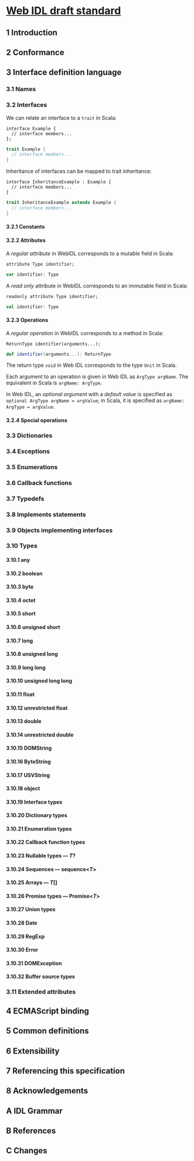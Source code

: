 
# [Web IDL draft standard](http://heycam.github.io/webidl/)

## 1 Introduction

## 2 Conformance

## 3 Interface definition language

### 3.1 Names

### 3.2 Interfaces

We can relate an interface to a `trait` in Scala:

```webidl
interface Example {
  // interface members...
};
```

```scala
trait Example {
  // interface members...
}
```

Inheritance of interfaces can be mapped to trait inheritance:

```webidl
interface InheritanceExample : Example {
  // interface members...
}
```

```scala
trait InheritanceExample extends Example {
  // interface members...
}
```

#### 3.2.1 Constants

#### 3.2.2 Attributes

A _regular attribute_ in WebIDL corresponds to a mutable field in
Scala:

```webidl
attribute Type identifier;
```

```scala
var identifier: Type
```

A _read only_ attribute in WebIDL corresponds to an immutable field in
Scala:

```webidl
readonly attribute Type identifier;
```

```scala
val identifier: Type
```

#### 3.2.3 Operations

A _regular operation_ in WebIDL corresponds to a method in Scala:

```webidl
ReturnType identifier(arguments...);
```

```scala
def identifier(arguments...): ReturnType
```

The return type `void` in Web IDL corresponds to the type `Unit` in
Scala.

Each argument to an operation is given in Web IDL as `ArgType
argName`. The equivalent in Scala is `argName: ArgType`.

In Web IDL, an _optional argument_ with a _default value_ is specified
as `optional ArgType argName = argValue`; in Scala, it is specified as
`argName: ArgType = argValue`.

#### 3.2.4 Special operations

### 3.3 Dictionaries

### 3.4 Exceptions

### 3.5 Enumerations

### 3.6 Callback functions

### 3.7 Typedefs

### 3.8 Implements statements

### 3.9 Objects implementing interfaces

### 3.10 Types

#### 3.10.1 any

#### 3.10.2 boolean

#### 3.10.3 byte

#### 3.10.4 octet

#### 3.10.5 short

#### 3.10.6 unsigned short

#### 3.10.7 long

#### 3.10.8 unsigned long

#### 3.10.9 long long

#### 3.10.10 unsigned long long

#### 3.10.11 float

#### 3.10.12 unrestricted float

#### 3.10.13 double

#### 3.10.14 unrestricted double

#### 3.10.15 DOMString

#### 3.10.16 ByteString

#### 3.10.17 USVString

#### 3.10.18 object

#### 3.10.19 Interface types

#### 3.10.20 Dictionary types

#### 3.10.21 Enumeration types

#### 3.10.22 Callback function types

#### 3.10.23 Nullable types — _T_?

#### 3.10.24 Sequences — sequence<_T_>

#### 3.10.25 Arrays — _T_[]

#### 3.10.26 Promise types — Promise<_T_>

#### 3.10.27 Union types

#### 3.10.28 Date

#### 3.10.29 RegExp

#### 3.10.30 Error

#### 3.10.31 DOMException

#### 3.10.32 Buffer source types

### 3.11 Extended attributes

## 4 ECMAScript binding

## 5 Common definitions

## 6 Extensibility

## 7 Referencing this specification

## 8 Acknowledgements

## A IDL Grammar

## B References

## C Changes
